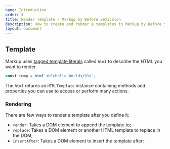 ```yaml
---
name: Introduction
order: 4
title: Render Template - Markup by Before Semicolon
description: How to create and render a templates in Markup by Before Semicolon
layout: document
---
```


## Template

Markup uses [tagged template literals](https://developer.mozilla.org/en-US/docs/Web/JavaScript/Reference/Template_literals#tagged_templates) called `html` to describe the HTML you want to render.

```javascript
const temp = html`<h1>Hello World</h1>`;
```

The `html` returns an `HTMLTemplate` instance containing methods and properties you can use to access or perform many actions.

### Rendering

There are few ways to render a template after you define it:

- `render`: Takes a DOM element to append the template to;
- `replace`: Takes a DOM element or another HTML template to replace in the DOM;
- `insertAfter`: Takes a DOM element to insert the template after;
